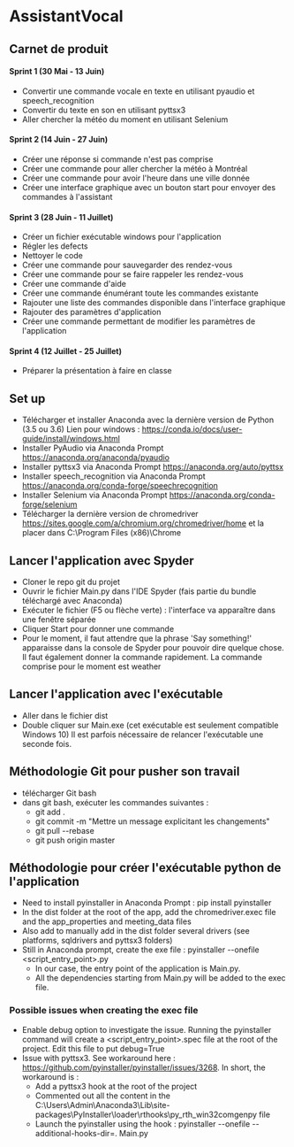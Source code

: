 # AssistantVocal

## Carnet de produit

#### Sprint 1 (30 Mai - 13 Juin)
* Convertir une commande vocale en texte en utilisant pyaudio et speech_recognition
* Convertir du texte en son en utilisant pyttsx3
* Aller chercher la météo du moment en utilisant Selenium

#### Sprint 2 (14 Juin - 27 Juin)
* Créer une réponse si commande n'est pas comprise
* Créer une commande pour aller chercher la météo à Montréal
* Créer une commande pour avoir l'heure dans une ville donnée
* Créer une interface graphique avec un bouton start pour envoyer des commandes à l'assistant

#### Sprint 3 (28 Juin - 11 Juillet)
* Créer un fichier exécutable windows pour l'application
* Régler les defects
* Nettoyer le code
* Créer une commande pour sauvegarder des rendez-vous
* Créer une commande pour se faire rappeler les rendez-vous
* Créer une commande d'aide
* Créer une commande énumérant toute les commandes existante
* Rajouter une liste des commandes disponible dans l'interface graphique
* Rajouter des paramètres d'application
* Créer une commande permettant de modifier les paramètres de l'application

#### Sprint 4 (12 Juillet - 25 Juillet)
* Préparer la présentation à faire en classe

## Set up

* Télécharger et installer Anaconda avec la dernière version de Python (3.5 ou 3.6)
Lien pour windows : https://conda.io/docs/user-guide/install/windows.html
* Installer PyAudio via Anaconda Prompt https://anaconda.org/anaconda/pyaudio
* Installer pyttsx3 via Anaconda Prompt https://anaconda.org/auto/pyttsx
* Installer speech_recognition via Anaconda Prompt https://anaconda.org/conda-forge/speechrecognition
* Installer Selenium via Anaconda Prompt https://anaconda.org/conda-forge/selenium
* Télécharger la dernière version de chromedriver https://sites.google.com/a/chromium.org/chromedriver/home et la placer dans C:\Program Files (x86)\Chrome

## Lancer l'application avec Spyder

* Cloner le repo git du projet
* Ouvrir le fichier Main.py dans l'IDE Spyder (fais partie du bundle téléchargé avec Anaconda)
* Exécuter le fichier (F5 ou flèche verte) : l'interface va apparaître dans une fenêtre séparée
* Cliquer Start pour donner une commande
* Pour le moment, il faut attendre que la phrase 'Say something!' apparaisse dans la console de Spyder pour pouvoir dire quelque chose. Il faut également donner la commande rapidement. La commande comprise pour le moment est weather

## Lancer l'application avec l'exécutable
* Aller dans le fichier dist
* Double cliquer sur Main.exe (cet exécutable est seulement compatible Windows 10) Il est parfois nécessaire de relancer l'exécutable une seconde fois.

## Méthodologie Git pour pusher son travail
* télécharger Git bash
* dans git bash, exécuter les commandes suivantes :
  * git add . 
  * git commit -m "Mettre un message explicitant les changements"
  * git pull --rebase
  * git push origin master
  
## Méthodologie pour créer l'exécutable python de l'application
* Need to install pyinstaller in Anaconda Prompt : pip install pyinstaller
* In the dist folder at the root of the app, add the chromedriver.exec file and the app_properties and meeting_data files
* Also add to manually add in the dist folder several drivers (see platforms, sqldrivers and pyttsx3 folders) 
* Still in Anaconda prompt, create the exe file : pyinstaller --onefile <script_entry_point>.py
	* In our case, the entry point of the application is Main.py.
	* All the dependencies starting from Main.py will be added to the exec file.

### Possible issues when creating the exec file
* Enable debug option to investigate the issue. Running the pyinstaller command will create a <script_entry_point>.spec file
	at the root of the project. Edit this file to put debug=True
* Issue with pyttsx3. See workaround here : https://github.com/pyinstaller/pyinstaller/issues/3268. In short, the workaround is :
	* Add a pyttsx3 hook at the root of the project
	* Commented out all the content in the C:\Users\Admin\Anaconda3\Lib\site-packages\PyInstaller\loader\rthooks\py_rth_win32comgenpy file
	* Launch the pyinstaller using the hook : pyinstaller --onefile --additional-hooks-dir=. Main.py

